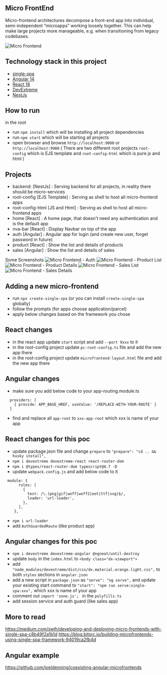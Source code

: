 ## Micro FrontEnd
Micro-frontend architectures decompose a front-end app into individual, semi-independent “microapps” working loosely together. This can help make large projects more manageable, e.g. when transitioning from legacy codebases.

![Micro Frontend](https://github.com/RezaRahmati/micro-fe-single-spa/blob/main/images/micro-frontend.jpeg?raw=true)

## Technology stack in this project
- [single-spa](https://single-spa.js.org/) 
- [Angular 14](https://angular.io/)
- [React 18](https://reactjs.org/)
- [DevExtreme](https://js.devexpress.com/)
- [NestJs](https://nestjs.com/)

## How to run
in the root
- run `npm install` which will be installing all project dependencies
- run `npm start` which will be starting all projects
- open browser and browse `http://localhost:9000` or `http://localhost:9900` ( There are two different root projects `root-config` which is EJS template and `root-config-html` which is pure js and html )

## Projects
- backend: [NestJs] : Serving backend for all projects, in reality there should be micro-services
- root-config [EJS Template] : Serving as shell to host all micro-frontend apps 
- root-config-html [JS and Html] : Serving as shell to host all micro-frontend apps 
- home [React] : A home page, that doesn't need any authentication and is the default app
- nva-bar [React] : Display Navbar on top of the app
- auth [Angular] : Angular app for login (and create new user, forget password in future)
- product [React] : Show the list and details of products
- sales [Angular] : Show the list and details of sales

Some Screenshots
![Micro Frontend - Auth](https://github.com/RezaRahmati/micro-fe-single-spa/blob/main/images/Auth.png?raw=true)
![Micro Frontend - Product List](https://github.com/RezaRahmati/micro-fe-single-spa/blob/main/images/Product-List.png?raw=true)
![Micro Frontend - Product Details](https://github.com/RezaRahmati/micro-fe-single-spa/blob/main/images/Product-Details.png?raw=true)
![Micro Frontend - Sales List](https://github.com/RezaRahmati/micro-fe-single-spa/blob/main/images/Sales-List.png?raw=true)
![Micro Frontend - Sales Details](https://github.com/RezaRahmati/micro-fe-single-spa/blob/main/images/Sales-Details.png?raw=true)

## Adding a new micro-frontend
- run `npx create-single-spa` (or you can install `create-single-spa` globally)
- follow the prompts (for apps choose application/parcel)
- apply below changes based on the framework you chose

## React changes
- in the react app update `start` script and add `--port 9xxx` to it
- in the root-config project update `pc-root-config.ts` file and add the new app there
- in the root-config project update `microfrontend-layout.html` file and add the new app there

## Angular changes
- make sure you add below code to your app-routing.module.ts
```
  providers: [
    { provide: APP_BASE_HREF, useValue: '/REPLACE-WITH-YOUR-ROUTE' }
  ]
```
- find and replace all `app-root` to `xxx-app-root` which xxx is name of your app 

## React changes for this poc
- update package.json file and change `prepare` to `"prepare": "cd .. && husky install",`
- `npm i devextreme devextreme-react react-router-dom`
- `npm i @types/react-router-dom typescript@4.7 -D`
- update `webpack.config.js` and add below code to it
```
 module: {
      rules: [
        {
          test: /\.(png|gif|woff|woff2|eot|ttf|svg)$/,
          loader: 'url-loader',
        },
      ],
    },  
```
- `npm i url-loader`
- add `AuthGuardedRoute` (like product app)

## Angular changes for this poc
- `npm i devextreme devextreme-angular @ngneat/until-destroy`
- update `body` in the `index.html` to `<body class="dx-viewport">`
- add `"node_modules/devextreme/dist/css/dx.material.orange.light.css",` to both `styles` sections in `angular.json`
- add a new script in `package.json` as `"serve": "ng serve",` and update your existing start command to `"start": "npm run serve:single-spa:xxx",` which xxx is name of your app 
- comment out `import 'zone.js'; ` in the `polyfills.ts` 
- add session service and auth guard (like sales app)

## More to read
https://medium.com/swlh/developing-and-deploying-micro-frontends-with-single-spa-c8b49f2a1b1d
https://blog.bitsrc.io/building-microfrontends-using-single-spa-framework-94019ca2fb4d

## Angular example
https://github.com/joeldenning/coexisting-angular-microfrontends
